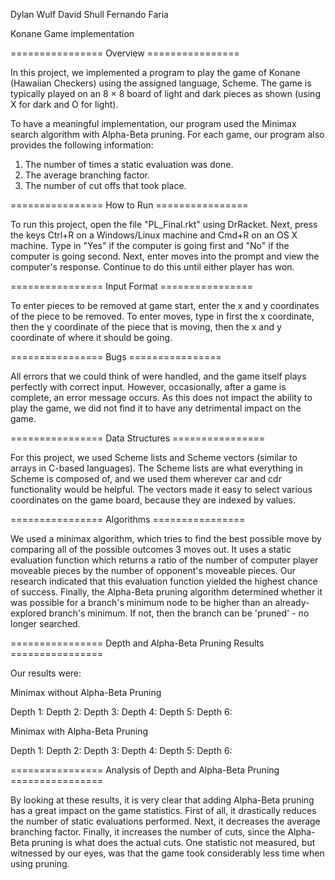 Dylan Wulf
David Shull
Fernando Faria

Konane Game implementation

================ Overview ================

In this project, we implemented a program to play the game of Konane
(Hawaiian Checkers) using the assigned language, Scheme. The game is typically
played on an 8 × 8 board of light and dark pieces as shown (using X for dark
and O for light).

To have a meaningful implementation, our program used the Minimax search
algorithm with Alpha-Beta pruning. For each game, our program also provides the
following information:

  1. The number of times a static evaluation was done.
  2. The average branching factor.
  3. The number of cut offs that took place.

================ How to Run ================

To run this project, open the file "PL_Final.rkt" using DrRacket. Next, press
the keys Ctrl+R on a Windows/Linux machine and Cmd+R on an OS X machine. Type in
"Yes" if the computer is going first and "No" if the computer is going second.
Next, enter moves into the prompt and view the computer's response. Continue to
do this until either player has won.

================ Input Format ================

To enter pieces to be removed at game start, enter the x and y coordinates of
the piece to be removed. To enter moves, type in first the x coordinate, then
the y coordinate of the piece that is moving, then the x and y coordinate of
where it should be going.

================ Bugs ================

All errors that we could think of were handled, and the game itself plays
perfectly with correct input. However, occasionally, after a game is complete,
an error message occurs. As this does not impact the ability to play the game,
we did not find it to have any detrimental impact on the game.

================ Data Structures ================

For this project, we used Scheme lists and Scheme vectors (similar to arrays in
C-based languages). The Scheme lists are what everything in Scheme is composed
of, and we used them wherever car and cdr functionality would be helpful. The
vectors made it easy to select various coordinates on the game board, because
they are indexed by values.

================ Algorithms ================

We used a minimax algorithm, which tries to find the best possible move by
comparing all of the possible outcomes 3 moves out. It uses a static evaluation
function which returns a ratio of the number of computer player moveable pieces
by the number of opponent's moveable pieces. Our research indicated that this
evaluation function yielded the highest chance of success. Finally, the
Alpha-Beta pruning algorithm determined whether it was possible for a branch's
minimum node to be higher than an already-explored branch's minimum. If not,
then the branch can be 'pruned' - no longer searched.

================ Depth and Alpha-Beta Pruning Results ================

Our results were:

Minimax without Alpha-Beta Pruning

  Depth 1:
  Depth 2:
  Depth 3:
  Depth 4:
  Depth 5:
  Depth 6:

Minimax with Alpha-Beta Pruning

  Depth 1:
  Depth 2:
  Depth 3:
  Depth 4:
  Depth 5:
  Depth 6:

  ================ Analysis of Depth and Alpha-Beta Pruning  ================

By looking at these results, it is very clear that adding Alpha-Beta pruning
has a great impact on the game statistics. First of all, it drastically reduces
the number of static evaluations performed. Next, it decreases the average
branching factor. Finally, it increases the number of cuts, since the Alpha-Beta
pruning is what does the actual cuts. One statistic not measured, but witnessed
by our eyes, was that the game took considerably less time when using pruning.
